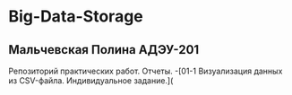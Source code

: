 # Big-Data-Storage
## Мальчевская Полина АДЭУ-201
Репозиторий практических работ. Отчеты.
-[01-1 Визуализация данных из CSV-файла. Индивидуальное задание.](
